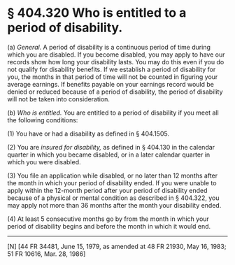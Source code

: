 # § 404.320   Who is entitled to a period of disability.

(a) *General.* A period of disability is a continuous period of time during which you are disabled. If you become disabled, you may apply to have our records show how long your disability lasts. You may do this even if you do not qualify for disability benefits. If we establish a period of disability for you, the months in that period of time will not be counted in figuring your average earnings. If benefits payable on your earnings record would be denied or reduced because of a period of disability, the period of disability will not be taken into consideration.


(b) *Who is entitled.* You are entitled to a period of disability if you meet all the following conditions:


(1) You have or had a disability as defined in § 404.1505.


(2) You are *insured for disability,* as defined in § 404.130 in the calendar quarter in which you became disabled, or in a later calendar quarter in which you were disabled.


(3) You file an application while disabled, or no later than 12 months after the month in which your period of disability ended. If you were unable to apply within the 12-month period after your period of disability ended because of a physical or mental condition as described in § 404.322, you may apply not more than 36 months after the month your disability ended.


(4) At least 5 consecutive months go by from the month in which your period of disability begins and before the month in which it would end.



---

[N] [44 FR 34481, June 15, 1979, as amended at 48 FR 21930, May 16, 1983; 51 FR 10616, Mar. 28, 1986]




